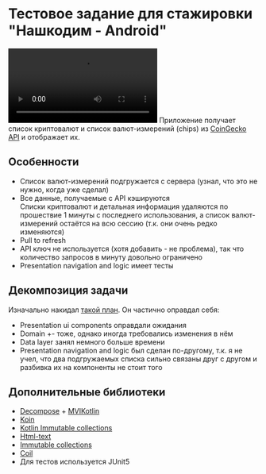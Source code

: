 # Тестовое задание для стажировки "Нашкодим - Android"
![Demo](demo.mp4)
Приложение получает список криптовалют и список валют-измерений (chips) из [CoinGecko API](https://docs.coingecko.com/v3.0.1/reference/endpoint-overview)
и отображает их.
## Особенности
* Список валют-измерений подгружается с сервера (узнал, что это не нужно, когда уже сделал)
* Все данные, получаемые с API кэшируются<br>
Списки криптовалют и детальная информация удаляются по прошествие 1 минуты с последнего использования,
а список валют-измерений остаётся на всю сессию (т.к. они очень редко изменяются)
* Pull to refresh
* API ключ не используется (хотя добавить - не проблема), так что количество запросов в минуту довольно ограничено
* Presentation navigation and logic имеет тесты
## Декомпозиция задачи
Изначально накидал [такой план](decomposition.md). Он частично оправдал себя:
* Presentation ui components оправдали ожидания
* Domain +- тоже, однако иногда требовались изменения в нём
* Data layer занял немного больше времени
* Presentation navigation and logic был сделан по-другому, т.к. я не учел,
что два подгружаемых списка сильно связаны друг с другом и разбивка их на компоненты не стоит того
## Дополнительные библиотеки
* [Decompose](https://github.com/arkivanov/Decompose/) + [MVIKotlin](https://github.com/arkivanov/mvikotlin)
* [Koin](https://insert-koin.io/)
* [Kotlin Immutable collections](https://github.com/Kotlin/kotlinx.collections.immutable)
* [Html-text](https://github.com/ch4rl3x/HtmlText)
* [Immutable collections](https://github.com/Kotlin/kotlinx.collections.immutable)
* [Coil](https://github.com/coil-kt/coil)
* Для тестов используется JUnit5
